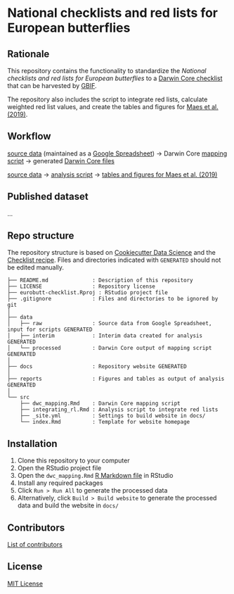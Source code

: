 # National checklists and red lists for European butterflies

## Rationale

This repository contains the functionality to standardize the _National checklists and red lists for European butterflies_ to a [Darwin Core checklist](https://www.gbif.org/dataset-classes) that can be harvested by [GBIF](http://www.gbif.org).

The repository also includes the script to integrate red lists, calculate weighted red list values, and create the tables and figures for [Maes et al. (2019)](https://doi.org/10.1007/s10841-019-00127-z).

## Workflow

[source data](https://github.com/inbo/eurobutt-checklist/tree/master/data/raw) (maintained as a [Google Spreadsheet](https://docs.google.com/spreadsheets/d/1RvxpOYf2ZrTu9nsTLumoi-G-GGhh6_lV37TNtPiVES4/edit?usp=sharing)) → Darwin Core [mapping script](https://inbo.github.io/eurobutt-checklist/dwc_mapping.html) → generated [Darwin Core files](https://github.com/inbo/eurobutt-checklist/tree/master/data/processed)

[source data](https://github.com/inbo/eurobutt-checklist/tree/master/data/raw) → [analysis script](https://inbo.github.io/eurobutt-checklist/integrating_rl.html) → [tables and figures for Maes et al. (2019)](https://github.com/inbo/eurobutt-checklist/tree/master/reports)

## Published dataset

...

## Repo structure

The repository structure is based on [Cookiecutter Data Science](http://drivendata.github.io/cookiecutter-data-science/) and the [Checklist recipe](https://github.com/trias-project/checklist-recipe). Files and directories indicated with `GENERATED` should not be edited manually.

```
├── README.md              : Description of this repository
├── LICENSE                : Repository license
├── eurobutt-checklist.Rproj : RStudio project file
├── .gitignore             : Files and directories to be ignored by git
│
├── data
│   ├── raw                : Source data from Google Spreadsheet, input for scripts GENERATED
│   ├── interim            : Interim data created for analysis GENERATED
│   └── processed          : Darwin Core output of mapping script GENERATED
│
├── docs                   : Repository website GENERATED
│
├── reports                : Figures and tables as output of analysis GENERATED
│
└── src
    ├── dwc_mapping.Rmd    : Darwin Core mapping script
    ├── integrating_rl.Rmd : Analysis script to integrate red lists
    ├── _site.yml          : Settings to build website in docs/
    └── index.Rmd          : Template for website homepage
```

## Installation

1. Clone this repository to your computer
2. Open the RStudio project file
3. Open the `dwc_mapping.Rmd` [R Markdown file](https://rmarkdown.rstudio.com/) in RStudio
4. Install any required packages
5. Click `Run > Run All` to generate the processed data
6. Alternatively, click `Build > Build website` to generate the processed data and build the website in `docs/`

## Contributors

[List of contributors](https://github.com/inbo/eurobutt-checklist/contributors)

## License

[MIT License](https://github.com/inbo/eurobutt-checklist/blob/master/LICENSE)
